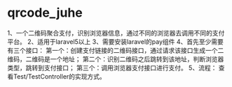 # qrcode_juhe
1、一个二维码聚合支付，识别浏览器信息，通过不同的浏览器去调用不同的支付平台。
2、适用于laravel5以上
3、需要安装laravel的pay组件
4、首先至少需要有三个接口：
    第一个：创建支付链接的二维码接口，通过请求该接口生成一个二维码，二维码是一个地址；
    第二个：识别二维码之后跳转到该地址，判断浏览器类型，跳转到支付接口；
    第三个：调用浏览器支付接口进行支付。
5、流程：
  查看Test/TestController的实现方式。

